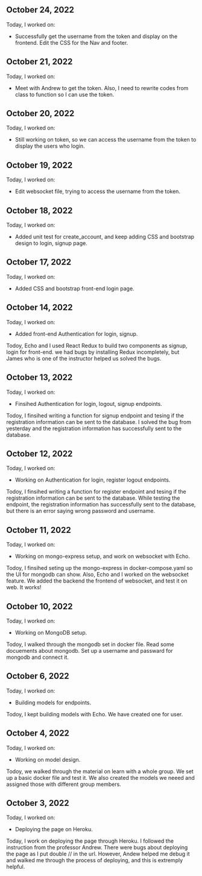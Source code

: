 ## October 24, 2022

Today, I worked on:

* Successfully get the username from the token and display on the frontend. Edit the CSS for the Nav and footer.

## October 21, 2022

Today, I worked on:

* Meet with Andrew to get the token. Also, I need to rewrite codes from class to function so I can use the token.

## October 20, 2022

Today, I worked on:

* Still working on token, so we can access the username from the token to display the users who login.

## October 19, 2022

Today, I worked on:

* Edit websocket file, trying to access the username from the token.

## October 18, 2022

Today, I worked on:

* Added unit test for create_account, and keep adding CSS and bootstrap design to login, signup page.

## October 17, 2022

Today, I worked on:

* Added CSS and bootstrap front-end login page.

## October 14, 2022

Today, I worked on:

* Added front-end Authentication for login, signup.

Todoy, Echo and I used React Redux to build two components as signup, login for front-end. we had bugs by installing Redux incompletely, but James who is 
one of the instructor helped us solved the bugs.

## October 13, 2022

Today, I worked on:

* Finsihed Authentication for login, logout, signup endpoints.

Todoy, I finsihed writing a function for signup endpoint and tesing if the registration information can be sent to the database. 
I solved the bug from yesterday and the registration information has successfully sent to the database.


## October 12, 2022

Today, I worked on:

* Working on Authentication for login, register logout endpoints.

Todoy, I finsihed writing a function for register endpoint and tesing if the registration information can be sent to the database. 
While testing the endpoint, the registration information has successfully sent to the database, but there is an error saying wrong password and username.


## October 11, 2022

Today, I worked on:

* Working on mongo-express setup, and work on websocket with Echo.

Todoy, I finsihed seting up the mongo-express in docker-compose.yaml so the UI for mongodb can show. Also, Echo and I worked on the websocket feature. We added the backend the frontend of websocket, and test it on web. It works!

## October 10, 2022

Today, I worked on:

* Working on MongoDB setup. 

Todoy, I walked through the mongodb set in docker file. Read some docuements about mongodb.
Set up a username and passward for mongodb and connect it.

## October 6, 2022

Today, I worked on:

* Building models for endpoints. 

Todoy, I kept building models with Echo. We have created one for user.


## October 4, 2022

Today, I worked on:

* Working on model design.

Todoy, we walked through the material on learn with a whole group. We set up a basic docker file and test it. We also created the models we neeed and assigned those with different group members.


## October 3, 2022

Today, I worked on:

* Deploying the page on Heroku.

Today, I work on deploying the page through Heroku. I followed the instruction from the professor Andrew. There were bugs about deploying the page as I put double // in the url. However, Andew helped me debug it and walked me through the process of deploying, and this is extremply helpful.



